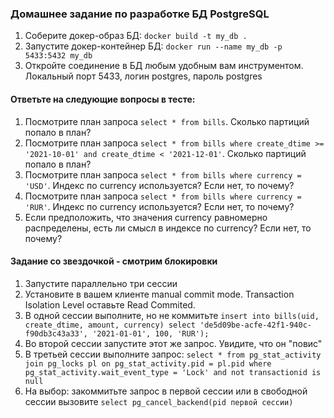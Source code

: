 ### Домашнее задание по разработке БД PostgreSQL

1. Соберите докер-образ БД: `docker build -t my_db .`
2. Запустите докер-контейнер БД: `docker run --name my_db -p 5433:5432 my_db`
3. Откройте соединение в БД любым удобным вам инструментом. Локальный порт 5433, логин postgres, пароль postgres  
 
#### Ответьте на следующие вопросы в тесте:
1. Посмотрите план запроса `select * from bills`. Сколько партиций попало в план?
2. Посмотрите план запроса `select * from bills where create_dtime >= '2021-10-01' and create_dtime < '2021-12-01'`. Сколько партиций попало в план?
3. Посмотрите план запроса `select * from bills where currency = 'USD'`. Индекс по currency используется? Если нет, то почему?
4. Посмотрите план запроса `select * from bills where currency = 'RUR'`. Индекс по currency используется? Если нет, то почему?
5. Если предположить, что значения currency равномерно распределены, есть ли смысл в индексе по currency? Если нет, то почему?

#### Задание со звездочкой - смотрим блокировки
1. Запустите параллельно три сессии
2. Установите в вашем клиенте manual commit mode. Transaction Isolation Level оставьте Read Commited.
3. В одной сессии выполните, но не коммитьте 
`
   insert into bills(uid, create_dtime, amount, currency)
   select 'de5d09be-acfe-42f1-940c-f90db3c43a33', '2021-01-01', 100, 'RUR');
   `
4. Во второй сессии запустите этот же запрос. Увидите, что он "повис"
5. В третьей сессии выполните запрос:
`
   select * from pg_stat_activity
   join pg_locks pl on pg_stat_activity.pid = pl.pid
   where pg_stat_activity.wait_event_type = 'Lock'
   and not transactionid is null
   `
6. На выбор: закоммитьте запрос в первой сессии или в свободной сессии вызовите `select pg_cancel_backend(pid первой сессии)`